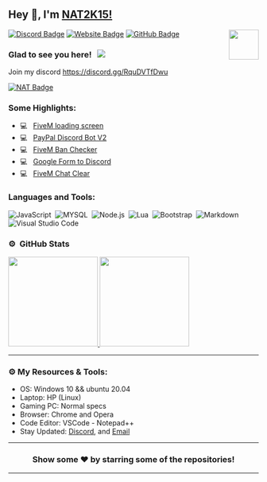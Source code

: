 ## Hey 👋, I'm [NAT2K15!](https://github.com/nat2k15/)

<img align="right" height="60" width="60" alt="" src="https://cdn.discordapp.com/attachments/756590322921767002/810784341286060062/2314.gif" />

[![Discord Badge](https://img.shields.io/badge/-Discord-0e76a8?style=flat-square&logo=Discord&logoColor=white)](https://discord.gg/RquDVTfDwu)
[![Website Badge](https://img.shields.io/badge/Website-3b5998?style=flat-square&logo=google-chrome&logoColor=white)](https://nat2k15.xyz)
[![GitHub Badge](https://img.shields.io/badge/-GitHub-ffffff?style=flat-square&logo=Github&logoColor=black)](https://github.com/nat2k15)

### Glad to see you here! &nbsp; ![](https://komarev.com/ghpvc/?username=nat2k15&label=Views&color=blue&style=plastic)


Join my discord https://discord.gg/RquDVTfDwu

[![NAT Badge](https://img.shields.io/badge/TEAM-NAT2K15%20DEVELOPMENT-17a6ec?style=for-the-badge)](https://github.com/nat2k15)

<!-- <img align="right" height="215" width="325" alt="" src="https://cdn.discordapp.com/attachments/812460010868441178/815411857090543616/Pre_comp_7.gif" /> -->


### Some Highlights:

- 💻 &nbsp; [FiveM loading screen](https://github.com/NAT2K15/fivem-loading)
- 💻 &nbsp; [PayPal Discord Bot V2](https://github.com/NAT2K15/paypal-bot-v2)
- 💻 &nbsp; [FiveM Ban Checker](https://github.com/NAT2K15/ban-checker)
- 💻 &nbsp; [Google Form to Discord](https://github.com/NAT2K15/form-to-discord)
- 💻 &nbsp; [FiveM Chat Clear](https://github.com/NAT2K15/chat-clear)


### Languages and Tools:
![JavaScript](https://img.shields.io/badge/-JavaScript-333333?style=flat&logo=javascript)&nbsp;
![MYSQL](https://img.shields.io/badge/-MySQL-333333?style=flat&logo=mysql)&nbsp;
![Node.js](https://img.shields.io/badge/-Node.js-333333?style=flat&logo=node.js)&nbsp;
![Lua](https://img.shields.io/badge/-Lua-333333?style=flat&logo=lua)&nbsp;
![Bootstrap](https://img.shields.io/badge/-bootstrap-333333?style=flat&logo=bootstrap)&nbsp;
![Markdown](https://img.shields.io/badge/-markdown-333333?style=flat&logo=markdown)&nbsp;
![Visual Studio Code](https://img.shields.io/badge/-Visual%20Studio%20Code-333333?style=flat&logo=visual-studio-code&logoColor=007ACC)&nbsp;

### ⚙️ &nbsp;GitHub Stats

<p align="left">
<a href="https://github.com/nat2k15">
  <img height="180em" src="https://github-readme-stats-eight-theta.vercel.app/api?username=nat2k15&show_icons=true&theme=react&include_all_commits=true&count_private=true"/>
  <img height="180em" src="https://github-readme-stats-eight-theta.vercel.app/api/top-langs/?username=nat2k15&layout=compact&langs_count=8&theme=react"/>
</a>
</p>

---

### ⚙️ My Resources & Tools:

- OS: Windows 10 && ubuntu 20.04
- Laptop: HP (Linux)
- Gaming PC: Normal specs
- Browser: Chrome and Opera
- Code Editor: VSCode - Notepad++ 
- Stay Updated: [Discord](https://discord.gg/RquDVTfDwu), and [Email](mailto:nat2k15email@gmail.com)

---

<h3 align=center>Show some ❤️ by starring some of the repositories!</h3>

---

